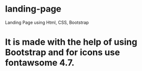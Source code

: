 # landing-page
Landing Page using Html, CSS, Bootstrap
# It is made with the help of using Bootstrap and for icons use fontawsome 4.7.
